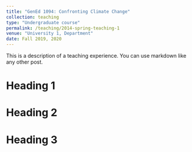 ```yaml
---
title: "GenEd 1094: Confronting Climate Change"
collection: teaching
type: "Undergraduate course"
permalink: /teaching/2014-spring-teaching-1
venue: "University 1, Department"
date: Fall 2019, 2020
---
```


This is a description of a teaching experience. You can use markdown like any other post.

Heading 1
======

Heading 2
======

Heading 3
======
